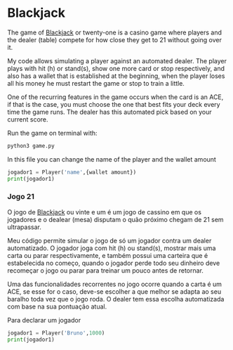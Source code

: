 # Blackjack

The game of [Blackjack](https://en.wikipedia.org/wiki/Blackjack) or twenty-one is a casino game where players and the dealer (table) compete for how close they get to 21 without going over it. 

My code allows simulating a player against an automated dealer. The player plays with hit (h) or stand(s), show one more card or stop respectively, and also has a wallet that is established at the beginning, when the player loses all his money he must restart the game or stop to train a little.

One of the recurring features in the game occurs when the card is an ACE, if that is the case, you must choose the one that best fits your deck every time the game runs. The dealer has this automated pick based on your current score. 

Run the game on terminal with:
```bash
python3 game.py
```
In this file you can change the name of the player and the wallet amount
```python
jogador1 = Player('name',{wallet amount})
print(jogador1)
```

### Jogo 21

O jogo de  [Blackjack](https://en.wikipedia.org/wiki/Blackjack) ou vinte e um é um jogo de cassino em que os jogadores e o dealear (mesa) disputam o quão próximo chegam de 21 sem ultrapassar.

Meu código permite simular o jogo de só um jogador contra um dealer automatizado. O jogador joga com hit (h) ou stand(s), mostrar mais uma carta ou parar respectivamente, e também possui uma carteira que é estabelecida no começo, quando o jogador perde todo seu dinheiro deve recomeçar o jogo ou parar para treinar um pouco antes de retornar.

Uma das funcionalidades recorrentes no jogo ocorre quando a carta é um ACE, se esse for o caso, deve-se escolher a que melhor se adapta ao seu baralho toda vez que o jogo roda. O dealer tem essa escolha automatizada com base na sua pontuação atual.

Para declarar um jogador
```python
jogador1 = Player('Bruno',1000)
print(jogador1)
```
